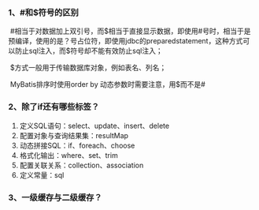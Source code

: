 ### 1、#和$符号的区别

​		#相当于对数据加上双引号，而$相当于直接显示数据，即使用#号时，相当于是预编译，使用的是？号占位符，即使用jdbc的preparedstatement，这种方式可以防止sql注入，而$符号却不能有效防止sql注入；

​		$方式一般用于传输数据库对象，例如表名、列名；

​		MyBatis排序时使用order by 动态参数时需要注意，用$而不是#

### 2、除了if还有哪些标签？

1. 定义SQL语句：select、update、insert、delete
2. 配置对象与查询结果集：resultMap
3. 动态拼接SQL：if、foreach、choose
4. 格式化输出：where、set、trim
5. 配置关联关系：collection、association
6. 定义常量：sql

### 3、一级缓存与二级缓存？